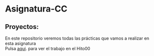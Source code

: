 # Asignatura-CC
## Proyectos:  
En este repositorio veremos todas las prácticas que vamos a realizar en esta asignatura  
Pulsa   [aqui](https://www.google.es/). para ver el trabajo en el Hito00 
 
